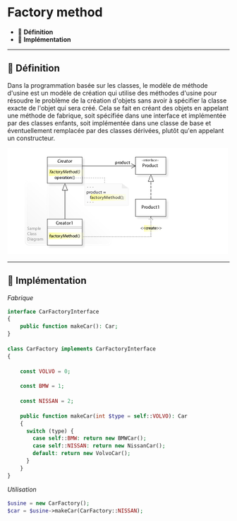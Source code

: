 # Factory method

*  🔖 **Définition**
*  🔖 **Implémentation**

___

## 📑 Définition

Dans la programmation basée sur les classes, le modèle de méthode d'usine est un modèle de création qui utilise des méthodes d'usine pour résoudre le problème de la création d'objets sans avoir à spécifier la classe exacte de l'objet qui sera créé. Cela se fait en créant des objets en appelant une méthode de fabrique, soit spécifiée dans une interface et implémentée par des classes enfants, soit implémentée dans une classe de base et éventuellement remplacée par des classes dérivées, plutôt qu'en appelant un constructeur.

![image](https://raw.githubusercontent.com/seeren-training/Design-Pattern/master/wiki/resources/factory-method.jpg)

___

## 📑 Implémentation

*Fabrique*

```php
interface CarFactoryInterface
{
    public function makeCar(): Car;
}

class CarFactory implements CarFactoryInterface
{

    const VOLVO = 0;

    const BMW = 1;

    const NISSAN = 2;

    public function makeCar(int $type = self::VOLVO): Car
    {
      switch (type) {
        case self::BMW: return new BMWCar();
        case self::NISSAN: return new NissanCar();
        default: return new VolvoCar();
      }
    }
}
```

*Utilisation*

```php
$usine = new CarFactory();
$car = $usine->makeCar(CarFactory::NISSAN);
```